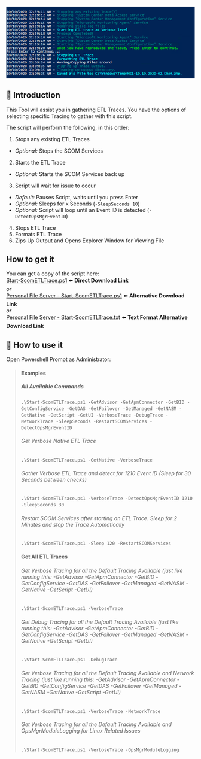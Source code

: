 ![ETL Trace](/media/git-guidance/projects/etl_trace.png)

## :book: Introduction
This Tool will assist you in gathering ETL Traces. You have the options of selecting specific Tracing to gather with this script.

The script will perform the following, in this order:
1. Stops any existing ETL Traces
 - *Optional:* Stops the SCOM Services
2. Starts the ETL Trace
 - *Optional:* Starts the SCOM Services back up
3. Script will wait for issue to occur
 - *Default:* Pauses Script, waits until you press Enter
 - *Optional:* Sleeps for x Seconds (`-SleepSeconds 10`)
 - *Optional:* Script will loop until an Event ID is detected  (`-DetectOpsMgrEventID`)
4. Stops ETL Trace
5. Formats ETL Trace
6. Zips Up Output and Opens Explorer Window for Viewing File

## How to get it
You can get a copy of the script here: \
[Start-ScomETLTrace.ps1](https://github.com/blakedrumm/SCOM-Scripts-and-SQL/blob/master/Powershell/SCOM%20ETL%20Trace/Start-ScomETLTrace.ps1) :arrow_left: **Direct Download Link** \
_or_ \
[Personal File Server - Start-ScomETLTrace.ps1](https://files.blakedrumm.com/Start-ScomETLTrace.ps1) :arrow_left: **Alternative Download Link** \
_or_ \
[Personal File Server - Start-ScomETLTrace.txt](https://files.blakedrumm.com/Start-ScomETLTrace.txt) :arrow_left: **Text Format Alternative Download Link**

## :page_with_curl: How to use it
Open Powershell Prompt as Administrator:
>#### Examples
>##### All Available Commands
>`.\Start-ScomETLTrace.ps1 -GetAdvisor -GetApmConnector -GetBID -GetConfigService -GetDAS -GetFailover -GetManaged -GetNASM -GetNative -GetScript -GetUI -VerboseTrace -DebugTrace -NetworkTrace -SleepSeconds -RestartSCOMServices -DetectOpsMgrEventID`
>
>###### Get Verbose Native ETL Trace
>`.\Start-ScomETLTrace.ps1 -GetNative -VerboseTrace`
>
>###### Gather Verbose ETL Trace and detect for 1210 Event ID (Sleep for 30 Seconds between checks)
>`.\Start-ScomETLTrace.ps1 -VerboseTrace -DetectOpsMgrEventID 1210 -SleepSeconds 30`
>
>###### Restart SCOM Services after starting an ETL Trace. Sleep for 2 Minutes and stop the Trace Automatically
>`.\Start-ScomETLTrace.ps1 -Sleep 120 -RestartSCOMServices`
>
>#### Get All ETL Traces
>###### Get Verbose Tracing for all the Default Tracing Available (just like running this: -GetAdvisor -GetApmConnector -GetBID -GetConfigService -GetDAS -GetFailover -GetManaged -GetNASM -GetNative -GetScript -GetUI)
>`.\Start-ScomETLTrace.ps1 -VerboseTrace`
>###### Get Debug Tracing for all the Default Tracing Available (just like running this: -GetAdvisor -GetApmConnector -GetBID -GetConfigService -GetDAS -GetFailover -GetManaged -GetNASM -GetNative -GetScript -GetUI)
>`.\Start-ScomETLTrace.ps1 -DebugTrace`
>###### Get Verbose Tracing for all the Default Tracing Available and Network Tracing (just like running this: -GetAdvisor -GetApmConnector -GetBID -GetConfigService -GetDAS -GetFailover -GetManaged -GetNASM -GetNative -GetScript -GetUI)
>`.\Start-ScomETLTrace.ps1 -VerboseTrace -NetworkTrace`
>###### Get Verbose Tracing for all the Default Tracing Available and OpsMgrModuleLogging for Linux Related Issues
>`.\Start-ScomETLTrace.ps1 -VerboseTrace -OpsMgrModuleLogging`
